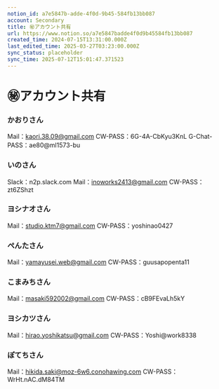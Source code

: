 ```yaml
---
notion_id: a7e5847b-adde-4f0d-9b45-584fb13bb087
account: Secondary
title: ㊙️アカウント共有
url: https://www.notion.so/a7e5847badde4f0d9b45584fb13bb087
created_time: 2024-07-15T13:31:00.000Z
last_edited_time: 2025-03-27T03:23:00.000Z
sync_status: placeholder
sync_time: 2025-07-12T15:01:47.371523
---
```

# ㊙️アカウント共有

### かおりさん
Mail：kaori.38.09@gmail.com
CW-PASS：6G-4A-CbKyu3KnL
G-Chat-PASS：ae80@ml1573-bu
### いのさん
Slack：n2p.slack.com
Mail：inoworks2413@gmail.com
CW-PASS：zt6ZShzt
### ヨシナオさん
Mail：studio.ktm7@gmail.com
CW-PASS：yoshinao0427
### ぺんたさん
Mail：yamayusei.web@gmail.com
CW-PASS：guusapopenta11
### こまみちさん
Mail：masaki592002@gmail.com
CW-PASS：cB9FEvaLh5kY
### ヨシカツさん
Mail：hirao.yoshikatsu@gmail.com
CW-PASS：Yoshi@work8338
### ぽてちさん
Mail：hikida.saki@moz-6w6.conohawing.com
CW-PASS：WrHt.nAC.dM84TM